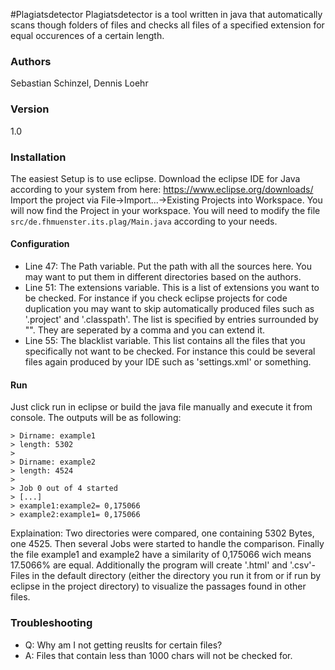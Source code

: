 #Plagiatsdetector
Plagiatsdetector is a tool written in java that automatically scans though folders of files and checks all files of a specified extension for equal occurences of a certain length.

### Authors
Sebastian Schinzel, Dennis Loehr

### Version
1.0

### Installation
The easiest Setup is to use eclipse. Download the eclipse IDE for Java according to your system from here: https://www.eclipse.org/downloads/
Import the project via File->Import...->Existing Projects into Workspace. You will now find the Project in your workspace. You will need to modify the file ```src/de.fhmuenster.its.plag/Main.java``` according to your needs.

#### Configuration
- Line 47: The Path variable. Put the path with all the sources here. You may want to put them in different directories based on the authors.
- Line 51: The extensions variable. This is a list of extensions you want to be checked. For instance if you check eclipse projects for code duplication you may want to skip automatically produced files such as '.project' and '.classpath'. The list is specified by entries surrounded by "". They are seperated by a comma and you can extend it.
- Line 55: The blacklist variable. This list contains all the files that you specifically not want to be checked. For instance this could be several files again produced by your IDE such as 'settings.xml' or something.

#### Run

Just click run in eclipse or build the java file manually and execute it from console. The outputs will be as following:
```
> Dirname: example1
> length: 5302
>
> Dirname: example2
> length: 4524
>
> Job 0 out of 4 started 
> [...] 
> example1:example2= 0,175066
> example2:example1= 0,175066
```

Explaination:
Two directories were compared, one containing 5302 Bytes, one 4525. Then several Jobs were started to handle the comparison. Finally the file example1 and example2 have a similarity of 0,175066 wich means 17.5066% are equal.
Additionally the program will create '.html' and '.csv'-Files in the default directory (either the directory you run it from or if run by eclipse in the project directory) to visualize the passages found in other files.

### Troubleshooting
- Q: Why am I not getting reuslts for certain files?
- A: Files that contain less than 1000 chars will not be checked for.
